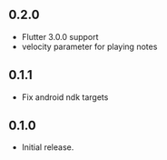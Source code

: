 ## 0.2.0

* Flutter 3.0.0 support
* velocity parameter for playing notes

## 0.1.1

* Fix android ndk targets

## 0.1.0

* Initial release.